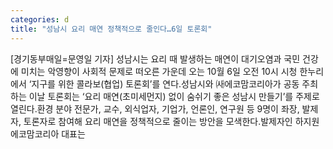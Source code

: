 ```yaml
---
categories: d
title: "성남시 요리 매연 정책적으로 줄인다…6일 토론회"
---
```

[경기동부매일=문영일 기자] 성남시는 요리 때 발생하는 매연이 대기오염과 국민 건강에 미치는 악영향이 사회적 문제로 떠오른 가운데 오는 10월 6일 오전 10시 시청 한누리에서 ‘지구를 위한 콜라보(협업) 토론회’를 연다.성남시와 ㈔에코맘코리아가 공동 주최하는 이날 토론회는 ‘요리 매연(초미세먼지) 없이 숨쉬기 좋은 성남시 만들기’를 주제로 열린다.환경 분야 전문가, 교수, 외식업자, 기업가, 언론인, 연구원 등 9명이 좌장, 발제자, 토론자로 참여해 요리 매연을 정책적으로 줄이는 방안을 모색한다.발제자인 하지원 에코맘코리아 대표는